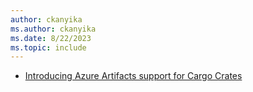 ```yaml
---
author: ckanyika
ms.author: ckanyika
ms.date: 8/22/2023
ms.topic: include
---
```


- [Introducing Azure Artifacts support for Cargo Crates ](#introducing-azure-artifacts-support-for-cargo-crates )
